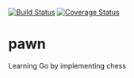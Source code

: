[![Build Status](https://travis-ci.org/marcel/pawn.svg?branch=master)](https://travis-ci.org/marcel/pawn)
[![Coverage Status](https://coveralls.io/repos/github/marcel/pawn/badge.svg?branch=master)](https://coveralls.io/github/marcel/pawn?branch=master)
# pawn
Learning Go by implementing chess
